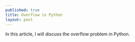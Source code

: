 ```yaml
---
published: true
title: Overflow in Python
layout: post
---
```

In this article, I will discuss the overflow problem in Python.